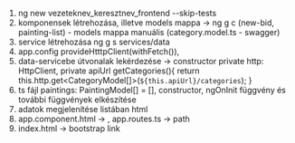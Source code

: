 1. ng new vezeteknev_keresztnev_frontend --skip-tests
2. komponensek létrehozása, illetve models mappa -> ng g c (new-bid, painting-list) - models mappa manuális (category.model.ts -    swagger)
3. service létrehozása ng g s services/data
4. app.config provideHtttpClient(withFetch()),
5. data-servicebe útvonalak lekérdezése -> constructor private http: HttpClient, private apiUrl
  getCategories(){
    return this.http.get<CategoryModel[]>(`${this.apiUrl}/categories`);
}
6. ts fájl  paintings: PaintingModel[] = [], constructor, ngOnInit függvény és további függvények elkészítése
7. adatok megjelenítése listában html
8. app.component.html -> <router-outlet>, app.routes.ts -> path
9. index.html -> bootstrap link

